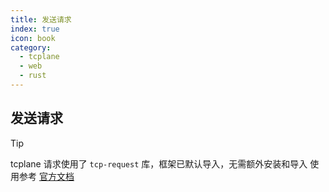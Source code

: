```yaml
---
title: 发送请求
index: true
icon: book
category:
  - tcplane
  - web
  - rust
---
```


## 发送请求

> [!tip]
> tcplane 请求使用了 `tcp-request` 库，框架已默认导入，无需额外安装和导入
> 使用参考 [官方文档](../tcp-request/README.md)

<Bottom />
